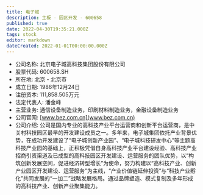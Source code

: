 ```yaml
---
title: 电子城
description: 主板 - 园区开发 - 600658
published: true
date: 2022-04-30T19:35:21.000Z
tags: stock
editor: markdown
dateCreated: 2022-01-01T00:00:00.000Z
---
```


- 公司名称: 北京电子城高科技集团股份有限公司
- 股票代码: 600658.SH
- 所在地: 北京 - 北京市
- 成立日期: 1986年12月24日
- 注册资本: 111,858.505万元
- 法定代表人: 潘金峰
- 主营业务: 通信设备制造业务，印刷材料制造业务，金融设备制造业务
- 公司官网: [www.bez.com.cn](www.bez.com.cn)
- 公司介绍: 公司是国内专业的高科技产业平台运营商和创新平台运营商，是中关村科技园区最早的开发建设成员之一。多年来，电子城集团依托产业背景优势，在成功开发建设了“电子城创新产业园”、“电子城科技研发中心”等主题高科技产业园的基础上，正积极凭借自身高科技产业平台建设经验、高科技产业招商引资渠道及已成型的高科技园区开发建设、运营服务的团队优势，以“构筑创新发展空间，促进经济转型增长”为使命，努力构建以“高科技产业、创新产业园区开发建设、运营服务”为主线，“产业价值链延伸投资”与“科技产业孵化”共同发展的“一加二”战略发展格局。通过品牌塑造、模式复制及多年形成的高科技产业、创新产业聚集能力。


